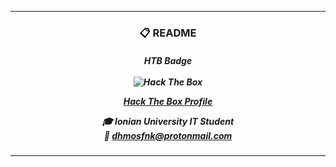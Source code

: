 <hr>
<h3 align="center">📋 README </h3>

<h5 align="center">
  HTB Badge 
  <br>
  <br>
  <img src="http://www.hackthebox.eu/badge/image/78776" alt="Hack The Box">
  
  [Hack The Box Profile](https://app.hackthebox.com/profile/78776)
  
   :mortar_board: Ionian University IT Student <br>
   📧 dhmosfnk@protonmail.com 
  
</h5>
  
<hr>


<!--
**dhmosfunk/dhmosfunk** is a ✨ _special_ ✨ repository because its `README.md` (this file) appears on your GitHub profile.

Here are some ideas to get you started:

- 🔭 I’m currently working on ...
- 🌱 I’m currently learning ...
- 👯 I’m looking to collaborate on ...
- 🤔 I’m looking for help with ...
- 💬 Ask me about ...
- 📫 How to reach me: ...
- 😄 Pronouns: ...
- ⚡ Fun fact: ...
-->
